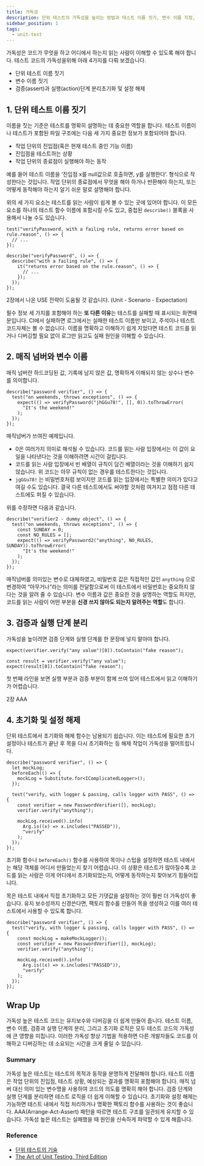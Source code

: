 ```yaml
---
title: 가독성
description: 단위 테스트의 가독성을 높이는 방법과 테스트 이름 짓기, 변수 이름 지정, 검증과 실행 단계 분리, 초기화 및 설정 해제에 대한 모범 사례를 다룹니다.
sidebar_position: 1
tags:
  - unit-test
---
```


가독성은 코드가 무엇을 하고 어디에서 하는지 읽는 사람이 이해할 수 있도록 해야 합니다. 테스트 코드의 가독성을위해 아래 4가지를 다뤄 보겠습니다.

- 단위 테스트 이름 짓기
- 변수 이름 짓기
- 검증(assert)과 실행(action)단계 분리초기화 및 설정 해제

## 1. 단위 테스트 이름 짓기

이름을 짓는 기준은 테스트를 명확히 설명하는 데 중요한 역할을 합니다. 테스트 이름이나 테스트가 포함된 파일 구조에는 다음 세 가지 중요한 정보가 포함되어야 합니다.

- 작업 단위의 진입점(혹은 현재 테스트 중인 기능 이름)
- 진입점을 테스트하는 상황
- 작업 단위의 종료점이 실행해야 하는 동작

예를 들어 테스트 이름을 ‘진입점 x를 null값으로 호출하면, y를 실행한다’. 형식으로 작성한다는 것입니다. 작업 단위의 종료점에서 무엇을 해야 하거나 반환해야 하는지, 또는 어떻게 동작해야 하는지 알기 쉬운 말로 설명해야 합니다.

위의 세 가지 요소는 테스트를 읽는 사람이 쉽게 볼 수 있는 곳에 있어야 합니다. 이 모든 요소를 하나의 테스트 함수 이름에 포함시킬 수도 있고, 중첩된 `describe()` 블록을 사용해서 나눌 수도 있습니다.

```tsx
test("verifyPassword, with a failing rule, returns error based on rule.reason", () => {
  // ...
});

describe("verifyPassword", () => {
  describe("with a failing rule", () => {
    it("returns error based on the rule.reason", () => {
      // ...
    });
  });
});
```

2장에서 나온 USE 전략이 도움될 것 같습니다. (Unit - Scenario - Expectation)

필수 정보 세 가지를 포함해야 하는 **또 다른 이유**는 테스트를 실패할 때 표시되는 화면때문입니다. CI에서 실패하면 로그에서는 실패한 테스트 이름만 보이고, 주석이나 테스트 코드자체는 볼 수 없습니다. 이름을 명확하고 이해하기 쉽게 지었다면 테스트 코드를 읽거나 디버깅할 필요 없이 로그만 읽고도 실패 원인을 이해할 수 있습니다.

## 2. 매직 넘버와 변수 이름

매직 넘버란 하드코딩된 값, 기록에 남지 않은 값, 명확하게 이해되지 않는 상수나 변수를 의미합니다.

```tsx
describe("password verifier", () => {
  test("on weekends, throws exceptions", () => {
    expect(() => verifyPassword("jhGGu78!", [], 0)).toThrowError(
      "It's the weekend!"
    );
  });
});
```

매직넘버가 쓰여진 예제입니다.

- 0은 여러가지 의미로 해석될 수 있습니다. 코드를 읽는 사람 입장에서는 이 값이 요일을 나타낸다는 것을 이해하려면 시간이 걸립니다.
- 코드를 읽는 사람 입장에서 빈 배열이 규칙이 담긴 배열이라는 것을 이해하기 쉽지 않습니다. 위 코드는 아무 규칙이 없는 경우를 테스트한다는 것입니다.
- `jgGGu78!` 는 비밀번호처럼 보이지만 코드를 읽는 입장에서는 특별한 의미가 있다고 여길 수도 있습니다. 결국 다른 테스트에서도 써야할 것처럼 여겨지고 점점 다른 테스트에도 퍼질 수 있습니다.

위를 수정하면 다음과 같습니다.

```tsx
describe("verifier2 - dummy object", () => {
  test("on weekends, throws exceptions", () => {
    const SUNDAY = 0;
    const NO_RULES = [];
    expect(() => verifyPassword2("anything", NO_RULES, SUNDAY)).toThrowError(
      "It's the weekend!"
    );
  });
});
```

매직넘버를 의미있는 변수로 대체하였고, 비밀번호 값은 직접적인 값인 `anything` 으로 변경하여 “아무거나”라는 의미를 전달함으로써 이 테스트에서 비밀번호는 중요하지 않다는 것을 알려 줄 수 있습니다. 변수 이름과 값은 중요한 것을 설명하는 역할도 하지만, 코드를 읽는 사람이 어떤 부분을 **신경 쓰지 않아도 되는지 알려주는 역할**도 합니다.

## 3. 검증과 실행 단계 분리

가독성을 높이려면 검증 단계와 실행 단계를 한 문장에 넣지 말아야 합니다.

```tsx
expect(verifier.verify("any value")[0]).toContain("fake reason");

const result = verifier.verify("any value");
expect(result[0]).toContain("fake reason");
```

첫 번째 라인을 보면 실행 부분과 검증 부분이 함께 쓰여 있어 테스트에서 읽고 이해하기가 어렵습니다.

2장 AAA

## 4. 초기화 및 설정 해제

단위 테스트에서 초기화와 해제 함수는 남용되기 쉽습니다. 이는 테스트에 필요한 초기 설정이나 테스트가 끝난 후 목을 다시 초기화하는 등 해제 작업이 가독성을 떨어트립니다.

```tsx
describe("password verifier", () => {
  let mockLog;
  beforeEach(() => {
    mockLog = Substitute.for<IComplicatedLogger>();
  });

  test("verify, with logger & passing, calls logger with PASS", () => {
    const verifier = new PasswordVerifier([], mockLog);
    verifier.verify("anything");

    mockLog.received().info(
      Arg.is((x) => x.includes("PASSED")),
      "verify"
    );
  });
});
```

초기화 함수나 `beforeEach()` 함수를 사용하여 목이나 스텁을 설정하면 테스트 내에서는 해당 객체를 어디서 만들었는지 찾기 어렵습니다. 이 상황은 테스트가 많아질수록 코드를 읽는 사람은 이게 어디에서 초기화되었는지, 어떻게 동작하는지 찾아보기 힘들어집니다.

목은 테스트 내에서 직접 초기화하고 모든 기댓값을 설정하는 것이 훨씬 더 가독성이 좋습니다. 유지 보수성까지 신경쓴다면, 팩토리 함수를 만들어 목을 생성하고 이를 여러 테스트에서 사용할 수 있도록 합니다.

```tsx
describe("password verifier", () => {
  test("verify, with logger & passing, calls logger with PASS", () => {
    const mockLog = makeMockLogger();
    const verifier = new PasswordVerifier([], mockLog);
    verifier.verify("anything");

    mockLog.received().info(
      Arg.is((x) => x.includes("PASSED")),
      "verify"
    );
  });
});
```

## Wrap Up

가독성 높은 테스트 코드는 유지보수와 디버깅을 더 쉽게 만들어 줍니다. 테스트 이름, 변수 이름, 검증과 실행 단계의 분리, 그리고 초기화 로직은 모두 테스트 코드의 가독성에 큰 영향을 미칩니다. 이러한 가독성 향상 기법을 적용하면 다른 개발자들도 코드를 이해하고 디버깅하는 데 소요되는 시간을 크게 줄일 수 있습니다.

### Summary

가독성 높은 테스트는 테스트의 목적과 동작을 분명하게 전달해야 합니다. 테스트 이름은 작업 단위의 진입점, 테스트 상황, 예상되는 결과를 명확히 포함해야 합니다. 매직 넘버 대신 의미 있는 변수명을 사용하여 코드의 의도를 명확히 해야 합니다. 검증 단계와 실행 단계를 분리하면 테스트 로직을 더 쉽게 이해할 수 있습니다. 초기화와 설정 해제는 가능하면 테스트 내에서 직접 처리하거나 명확한 팩토리 함수를 사용하는 것이 좋습니다. AAA(Arrange-Act-Assert) 패턴을 따르면 테스트 구조를 일관되게 유지할 수 있습니다. 가독성 높은 테스트는 실패했을 때 원인을 신속하게 파악할 수 있게 해줍니다.

### Reference

- [단위 테스트의 기술](https://www.gilbut.co.kr/book/view?bookcode=BN004314)
- [The Art of Unit Testing, Third Edition](https://www.manning.com/books/the-art-of-unit-testing-third-edition?a_aid=iserializable&a_bid=8948c3bc)
